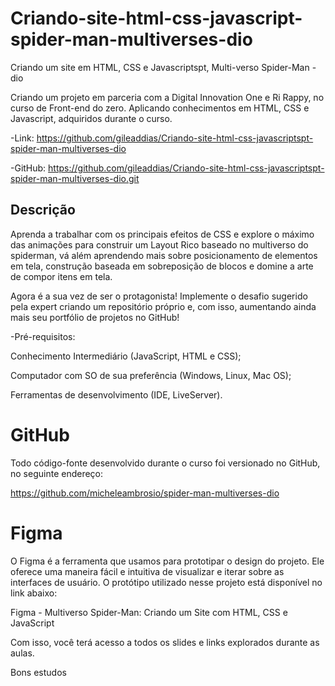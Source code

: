 # Criando-site-html-css-javascript-spider-man-multiverses-dio
Criando um site em HTML, CSS e Javascriptspt, Multi-verso Spider-Man - dio

Criando um projeto em parceria com a Digital Innovation One e Ri Rappy, no curso de Front-end do zero.
Aplicando conhecimentos em HTML, CSS e Javascript, adquiridos durante o curso.


-Link: https://github.com/gileaddias/Criando-site-html-css-javascriptspt-spider-man-multiverses-dio

-GitHub: https://github.com/gileaddias/Criando-site-html-css-javascriptspt-spider-man-multiverses-dio.git


## Descrição
Aprenda a trabalhar com os principais efeitos de CSS e explore o máximo das animações para construir um Layout Rico baseado no multiverso do spiderman, vá além aprendendo mais sobre posicionamento de elementos em tela, construção baseada em sobreposição de blocos e domine a arte de compor itens em tela.


Agora é a sua vez de ser o protagonista! Implemente o desafio sugerido pela expert criando um repositório próprio e, com isso, aumentando ainda mais seu portfólio de projetos no GitHub!


-Pré-requisitos:

Conhecimento Intermediário (JavaScript, HTML e CSS);

Computador com SO de sua preferência (Windows, Linux, Mac OS);

Ferramentas de desenvolvimento (IDE, LiveServer).

 

# GitHub
Todo código-fonte desenvolvido durante o curso foi versionado no GitHub, no seguinte endereço:

https://github.com/micheleambrosio/spider-man-multiverses-dio

 

# Figma
O Figma é a ferramenta que usamos para prototipar o design do projeto. Ele oferece uma maneira fácil e intuitiva de visualizar e iterar sobre as interfaces de usuário. O protótipo utilizado nesse projeto está disponível no link abaixo:

Figma - Multiverso Spider-Man: Criando um Site com HTML, CSS e JavaScript

 

Com isso, você terá acesso a todos os slides e links explorados durante as aulas.

Bons estudos 